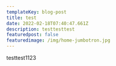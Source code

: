 ```yaml
---
templateKey: blog-post
title: test
date: 2022-02-18T07:40:47.661Z
description: testtesttest
featuredpost: false
featuredimage: /img/home-jumbotron.jpg
---
```

testtest1123